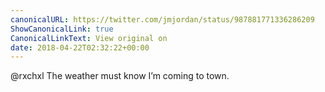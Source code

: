 ```yaml
---
canonicalURL: https://twitter.com/jmjordan/status/987881771336286209
ShowCanonicalLink: true
CanonicalLinkText: View original on
date: 2018-04-22T02:32:22+00:00
---
```

@rxchxl The weather must know I’m coming to town.